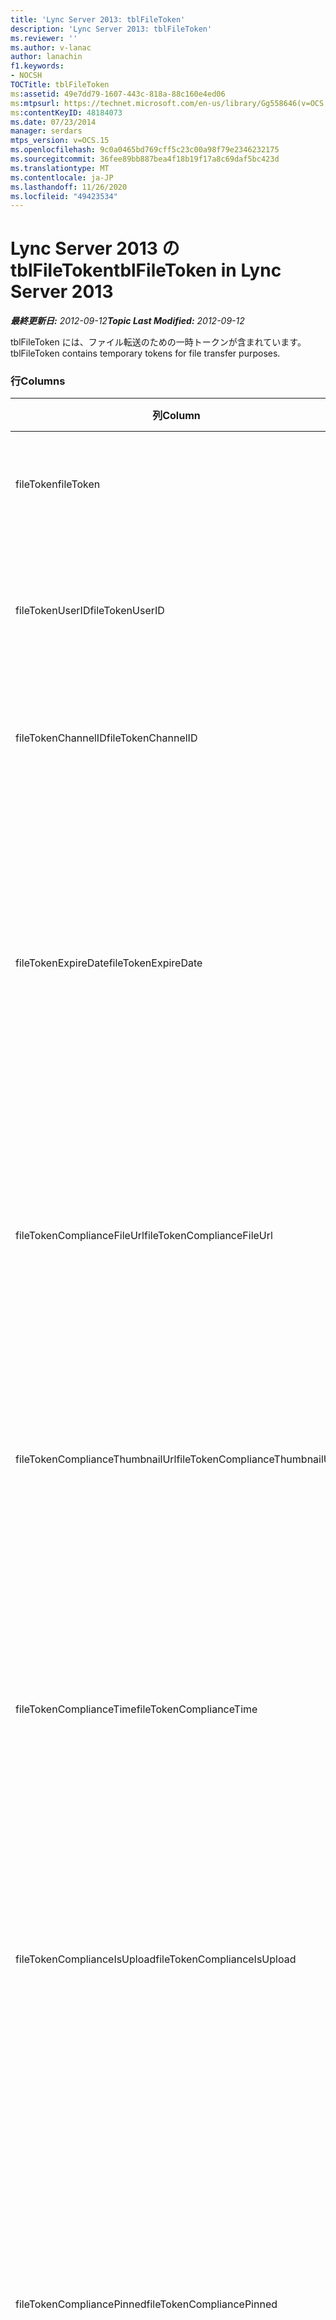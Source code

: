 ```yaml
---
title: 'Lync Server 2013: tblFileToken'
description: 'Lync Server 2013: tblFileToken'
ms.reviewer: ''
ms.author: v-lanac
author: lanachin
f1.keywords:
- NOCSH
TOCTitle: tblFileToken
ms:assetid: 49e7dd79-1607-443c-818a-88c160e4ed06
ms:mtpsurl: https://technet.microsoft.com/en-us/library/Gg558646(v=OCS.15)
ms:contentKeyID: 48184073
ms.date: 07/23/2014
manager: serdars
mtps_version: v=OCS.15
ms.openlocfilehash: 9c0a0465bd769cff5c23c00a98f79e2346232175
ms.sourcegitcommit: 36fee89bb887bea4f18b19f17a8c69daf5bc423d
ms.translationtype: MT
ms.contentlocale: ja-JP
ms.lasthandoff: 11/26/2020
ms.locfileid: "49423534"
---
```

# <a name="tblfiletoken-in-lync-server-2013"></a><span data-ttu-id="e47ef-103">Lync Server 2013 の tblFileToken</span><span class="sxs-lookup"><span data-stu-id="e47ef-103">tblFileToken in Lync Server 2013</span></span>

<div data-xmlns="http://www.w3.org/1999/xhtml">

<div class="topic" data-xmlns="http://www.w3.org/1999/xhtml" data-msxsl="urn:schemas-microsoft-com:xslt" data-cs="https://msdn.microsoft.com/">

<div data-asp="https://msdn2.microsoft.com/asp">



</div>

<div id="mainSection">

<div id="mainBody"><span data-ttu-id="e47ef-104">

<span> </span></span><span class="sxs-lookup"><span data-stu-id="e47ef-104">

<span> </span></span></span>

<span data-ttu-id="e47ef-105">_**最終更新日:** 2012-09-12_</span><span class="sxs-lookup"><span data-stu-id="e47ef-105">_**Topic Last Modified:** 2012-09-12_</span></span>

<span data-ttu-id="e47ef-106">tblFileToken には、ファイル転送のための一時トークンが含まれています。</span><span class="sxs-lookup"><span data-stu-id="e47ef-106">tblFileToken contains temporary tokens for file transfer purposes.</span></span>

### <a name="columns"></a><span data-ttu-id="e47ef-107">行</span><span class="sxs-lookup"><span data-stu-id="e47ef-107">Columns</span></span>

<table>
<colgroup>
<col style="width: 33%" />
<col style="width: 33%" />
<col style="width: 33%" />
</colgroup>
<thead>
<tr class="header">
<th><span data-ttu-id="e47ef-108">列</span><span class="sxs-lookup"><span data-stu-id="e47ef-108">Column</span></span></th>
<th><span data-ttu-id="e47ef-109">型</span><span class="sxs-lookup"><span data-stu-id="e47ef-109">Type</span></span></th>
<th><span data-ttu-id="e47ef-110">説明</span><span class="sxs-lookup"><span data-stu-id="e47ef-110">Description</span></span></th>
</tr>
</thead>
<tbody>
<tr class="odd">
<td><p><span data-ttu-id="e47ef-111">fileToken</span><span class="sxs-lookup"><span data-stu-id="e47ef-111">fileToken</span></span></p></td>
<td><p><span data-ttu-id="e47ef-112">nvarchar (50)、null ではない</span><span class="sxs-lookup"><span data-stu-id="e47ef-112">nvarchar (50), not null</span></span></p></td>
<td><p><span data-ttu-id="e47ef-113">一意のトークン (GUID)。</span><span class="sxs-lookup"><span data-stu-id="e47ef-113">Unique token (a GUID).</span></span></p></td>
</tr>
<tr class="even">
<td><p><span data-ttu-id="e47ef-114">fileTokenUserID</span><span class="sxs-lookup"><span data-stu-id="e47ef-114">fileTokenUserID</span></span></p></td>
<td><p><span data-ttu-id="e47ef-115">int (null ではない)</span><span class="sxs-lookup"><span data-stu-id="e47ef-115">int, not null</span></span></p></td>
<td><p><span data-ttu-id="e47ef-116">ファイルを転送するプリンシパルの ID です。</span><span class="sxs-lookup"><span data-stu-id="e47ef-116">ID of the principal that is transferring the file.</span></span></p></td>
</tr>
<tr class="odd">
<td><p><span data-ttu-id="e47ef-117">fileTokenChannelID</span><span class="sxs-lookup"><span data-stu-id="e47ef-117">fileTokenChannelID</span></span></p></td>
<td><p><span data-ttu-id="e47ef-118">GUID、null ではない</span><span class="sxs-lookup"><span data-stu-id="e47ef-118">GUID, not null</span></span></p></td>
<td><p><span data-ttu-id="e47ef-119">チャットルームノードの GUID です。</span><span class="sxs-lookup"><span data-stu-id="e47ef-119">GUID of the chat room node.</span></span></p></td>
</tr>
<tr class="even">
<td><p><span data-ttu-id="e47ef-120">fileTokenExpireDate</span><span class="sxs-lookup"><span data-stu-id="e47ef-120">fileTokenExpireDate</span></span></p></td>
<td><p><span data-ttu-id="e47ef-121">datetime。 null ではありません</span><span class="sxs-lookup"><span data-stu-id="e47ef-121">datetime, not null</span></span></p></td>
<td><p><span data-ttu-id="e47ef-122">有効期限。</span><span class="sxs-lookup"><span data-stu-id="e47ef-122">Expiration time.</span></span> <span data-ttu-id="e47ef-123">(固定されていない限り、トークンは30分後に期限切れになります (このコラムの次の説明を参照してください)。</span><span class="sxs-lookup"><span data-stu-id="e47ef-123">(Tokens expire after 30 minutes, unless pinned (see the following descriptions in this column).</span></span></p></td>
</tr>
<tr class="odd">
<td><p><span data-ttu-id="e47ef-124">fileTokenComplianceFileUrl</span><span class="sxs-lookup"><span data-stu-id="e47ef-124">fileTokenComplianceFileUrl</span></span></p></td>
<td><p><span data-ttu-id="e47ef-125">nvarchar(256)</span><span class="sxs-lookup"><span data-stu-id="e47ef-125">nvarchar(256)</span></span></p></td>
<td><p><span data-ttu-id="e47ef-126">転送されたファイルの URL (コンプライアンスサービスの使用の場合)。</span><span class="sxs-lookup"><span data-stu-id="e47ef-126">URL of the transferred file (for Compliance service use).</span></span></p></td>
</tr>
<tr class="even">
<td><p><span data-ttu-id="e47ef-127">fileTokenComplianceThumbnailUrl</span><span class="sxs-lookup"><span data-stu-id="e47ef-127">fileTokenComplianceThumbnailUrl</span></span></p></td>
<td><p><span data-ttu-id="e47ef-128">nvarchar(256)</span><span class="sxs-lookup"><span data-stu-id="e47ef-128">nvarchar(256)</span></span></p></td>
<td><p><span data-ttu-id="e47ef-129">転送されたファイル (コンプライアンスサービスの使用の場合) のサムネイルの URL。</span><span class="sxs-lookup"><span data-stu-id="e47ef-129">URL of the thumbnail for the transferred file (for Compliance service use).</span></span></p></td>
</tr>
<tr class="odd">
<td><p><span data-ttu-id="e47ef-130">fileTokenComplianceTime</span><span class="sxs-lookup"><span data-stu-id="e47ef-130">fileTokenComplianceTime</span></span></p></td>
<td><p><span data-ttu-id="e47ef-131">datetime2</span><span class="sxs-lookup"><span data-stu-id="e47ef-131">datetime2</span></span></p></td>
<td><p><span data-ttu-id="e47ef-132">実際のファイル転送操作のタイムスタンプ (コンプライアンスサービスの使用の場合)。</span><span class="sxs-lookup"><span data-stu-id="e47ef-132">Timestamp for the actual file transfer operation (for Compliance service use).</span></span></p></td>
</tr>
<tr class="even">
<td><p><span data-ttu-id="e47ef-133">fileTokenComplianceIsUpload</span><span class="sxs-lookup"><span data-stu-id="e47ef-133">fileTokenComplianceIsUpload</span></span></p></td>
<td><p><span data-ttu-id="e47ef-134">bit</span><span class="sxs-lookup"><span data-stu-id="e47ef-134">bit</span></span></p></td>
<td><p><span data-ttu-id="e47ef-135">アップロードの場合は True(コンプライアンスサービスの使用のために) False を返します。</span><span class="sxs-lookup"><span data-stu-id="e47ef-135">True if upload; False if download (for Compliance service use).</span></span></p></td>
</tr>
<tr class="odd">
<td><p><span data-ttu-id="e47ef-136">fileTokenCompliancePinned</span><span class="sxs-lookup"><span data-stu-id="e47ef-136">fileTokenCompliancePinned</span></span></p></td>
<td><p><span data-ttu-id="e47ef-137">ビット、null ではない</span><span class="sxs-lookup"><span data-stu-id="e47ef-137">bit, not null</span></span></p></td>
<td><p><span data-ttu-id="e47ef-138">トークンがピン留めされている場合は True です。</span><span class="sxs-lookup"><span data-stu-id="e47ef-138">True if token is pinned.</span></span> <span data-ttu-id="e47ef-139">これは、コンプライアンスサービスが関連するフィールドを取得できるようになるまで、トークンをテーブルに保持するために使われます。</span><span class="sxs-lookup"><span data-stu-id="e47ef-139">It’s used to keep the token in the table until Compliance service has a chance to retrieve the relevant fields from it.</span></span></p></td>
</tr>
</tbody>
</table>


### <a name="keys"></a><span data-ttu-id="e47ef-140">機能</span><span class="sxs-lookup"><span data-stu-id="e47ef-140">Keys</span></span>

<table>
<colgroup>
<col style="width: 50%" />
<col style="width: 50%" />
</colgroup>
<thead>
<tr class="header">
<th><span data-ttu-id="e47ef-141">列</span><span class="sxs-lookup"><span data-stu-id="e47ef-141">Column</span></span></th>
<th><span data-ttu-id="e47ef-142">説明</span><span class="sxs-lookup"><span data-stu-id="e47ef-142">Description</span></span></th>
</tr>
</thead>
<tbody>
<tr class="odd">
<td><p><span data-ttu-id="e47ef-143">fileToken</span><span class="sxs-lookup"><span data-stu-id="e47ef-143">fileToken</span></span></p></td>
<td><p><span data-ttu-id="e47ef-144">主キー。</span><span class="sxs-lookup"><span data-stu-id="e47ef-144">Primary key.</span></span></p></td>
</tr>
<tr class="even">
<td><p><span data-ttu-id="e47ef-145">fileTokenChannelID</span><span class="sxs-lookup"><span data-stu-id="e47ef-145">fileTokenChannelID</span></span></p></td>
<td><p><span data-ttu-id="e47ef-146">TblNode Guid テーブルで参照されている外部キー。</span><span class="sxs-lookup"><span data-stu-id="e47ef-146">Foreign key with lookup in tblNode.nodeGuid table.</span></span></p></td>
</tr>
</tbody>
</table><span data-ttu-id="e47ef-147">


</div>

<span> </span>

</div>

</div>

</span><span class="sxs-lookup"><span data-stu-id="e47ef-147">


</div>

<span> </span>

</div>

</div>

</span></span></div>

